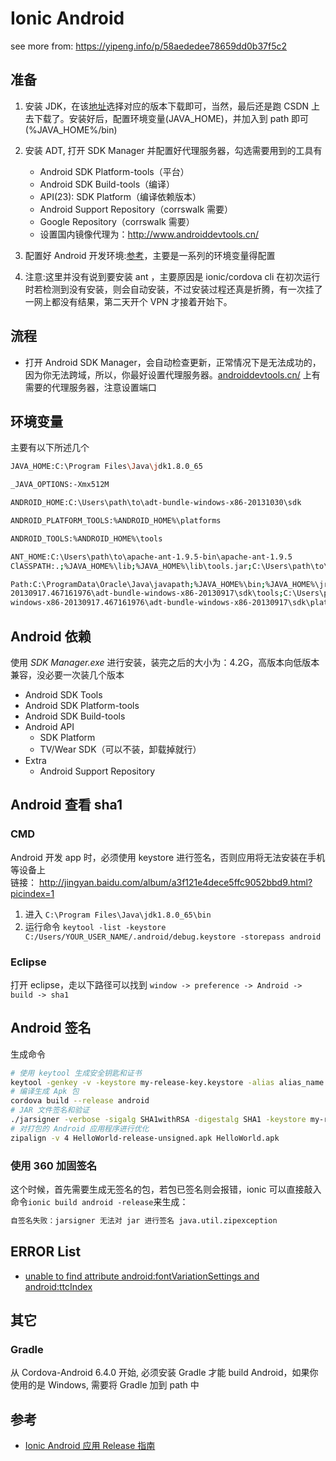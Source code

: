 # Ionic Android

see more from: https://yipeng.info/p/58aededee78659dd0b37f5c2

## 准备

1. 安装 JDK，在该[地址](http://www.oracle.com/technetwork/java/javase/downloads/jdk8-downloads-2133151.html)选择对应的版本下载即可，当然，最后还是跑 CSDN 上去下载了。安装好后，配置环境变量(JAVA_HOME)，并加入到 path 即可(%JAVA_HOME%/bin)

2. 安装 ADT, 打开 SDK Manager 并配置好代理服务器，勾选需要用到的工具有

   - Android SDK Platform-tools（平台）
   - Android SDK Build-tools（编译）
   - API(23): SDK Platform（编译依赖版本）
   - Android Support Repository（corrswalk 需要）
   - Google Repository（corrswalk 需要）
   - 设置国内镜像代理为：http://www.androiddevtools.cn/

3. 配置好 Android 开发环境:[参考](http://www.cnblogs.com/zoupeiyang/p/4034517.html)，主要是一系列的环境变量得配置
4. 注意:这里并没有说到要安装 ant ，主要原因是 ionic/cordova cli 在初次运行时若检测到没有安装，则会自动安装，不过安装过程还真是折腾，有一次挂了一网上都没有结果，第二天开个 VPN 才接着开始下。

## 流程

- 打开 Android SDK Manager，会自动检查更新，正常情况下是无法成功的，因为你无法跨域，所以，你最好设置代理服务器。[androiddevtools.cn/](http://www.androiddevtools.cn/) 上有需要的代理服务器，注意设置端口

## 环境变量

主要有以下所述几个

```bash
JAVA_HOME:C:\Program Files\Java\jdk1.8.0_65

_JAVA_OPTIONS:-Xmx512M

ANDROID_HOME:C:\Users\path\to\adt-bundle-windows-x86-20131030\sdk

ANDROID_PLATFORM_TOOLS:%ANDROID_HOME%\platforms

ANDROID_TOOLS:%ANDROID_HOME%\tools

ANT_HOME:C:\Users\path\to\apache-ant-1.9.5-bin\apache-ant-1.9.5
ClASSPATH:.;%JAVA_HOME%\lib;%JAVA_HOME%\lib\tools.jar;C:\Users\path\to\apache-ant-1.9.5-bin\apache-ant-1.9.5\lib

Path:C:\ProgramData\Oracle\Java\javapath;%JAVA_HOME%\bin;%JAVA_HOME%\jre\bin;%ANDROID_HOME%;C:\Users\path\to\apache-ant-1.9.5-bin\apache-ant-1.9.5\bin;C:\Users\path\to\adt-bundle-windows-x86-
20130917.467161976\adt-bundle-windows-x86-20130917\sdk\tools;C:\Users\path\to\adt-bundle-
windows-x86-20130917.467161976\adt-bundle-windows-x86-20130917\sdk\platform-tools;

```

## Android 依赖

使用 _SDK Manager.exe_ 进行安装，装完之后的大小为：4.2G，高版本向低版本兼容，没必要一次装几个版本

- Android SDK Tools
- Android SDK Platform-tools
- Android SDK Build-tools
- Android API
  - SDK Platform
  - TV/Wear SDK（可以不装，卸载掉就行）
- Extra
  - Android Support Repository

## Android 查看 sha1

### CMD

Android 开发 app 时，必须使用 keystore 进行签名，否则应用将无法安装在手机等设备上  
链接： http://jingyan.baidu.com/album/a3f121e4dece5ffc9052bbd9.html?picindex=1

1. 进入 `C:\Program Files\Java\jdk1.8.0_65\bin`
2. 运行命令 `keytool -list -keystore C:/Users/YOUR_USER_NAME/.android/debug.keystore -storepass android`

### Eclipse

打开 eclipse，走以下路径可以找到
`window -> preference -> Android -> build -> sha1`

## Android 签名

生成命令

```bash
# 使用 keytool 生成安全钥匙和证书
keytool -genkey -v -keystore my-release-key.keystore -alias alias_name -keyalg RSA -keysize 2048 -validity 10000
# 编译生成 Apk 包
cordova build --release android
# JAR 文件签名和验证
./jarsigner -verbose -sigalg SHA1withRSA -digestalg SHA1 -keystore my-release-key.keystore android-release-unsigned.apk your_key
# 对打包的 Android 应用程序进行优化
zipalign -v 4 HelloWorld-release-unsigned.apk HelloWorld.apk

```

### 使用 360 加固签名

这个时候，首先需要生成无签名的包，若包已签名则会报错，ionic 可以直接敲入命令`ionic build android -release`来生成：

```bash
自签名失败：jarsigner 无法对 jar 进行签名 java.util.zipexception
```

## ERROR List

- [unable to find attribute android:fontVariationSettings and android:ttcIndex](https://stackoverflow.com/questions/49162538/running-cordova-build-android-unable-to-find-attribute-androidfontvariation)

## 其它

### Gradle

从 Cordova-Android 6.4.0 开始, 必须安装 Gradle 才能 build Android，如果你使用的是 Windows, 需要将 Gradle 加到 path 中

## 参考

- [Ionic Android 应用 Release 指南](https://segmentfault.com/a/1190000002617037)
